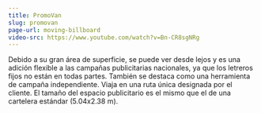 ```yaml
---
title: PromoVan
slug: promovan
page-url: moving-billboard
video-src: https://www.youtube.com/watch?v=Bn-CR8sgNRg
---
```


Debido a su gran área de superficie, se puede ver desde lejos y es una adición flexible a las campañas publicitarias nacionales, ya que los letreros fijos no están en todas partes. También se destaca como una herramienta de campaña independiente. Viaja en una ruta única designada por el cliente. El tamaño del espacio publicitario es el mismo que el de una cartelera estándar (5.04x2.38 m).
